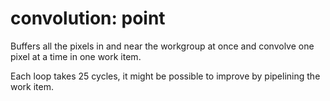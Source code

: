 # convolution: point
Buffers all the pixels in and near the workgroup at once and convolve one pixel at a time in one work item.

Each loop takes 25 cycles, it might be possible to improve by pipelining the work item.

